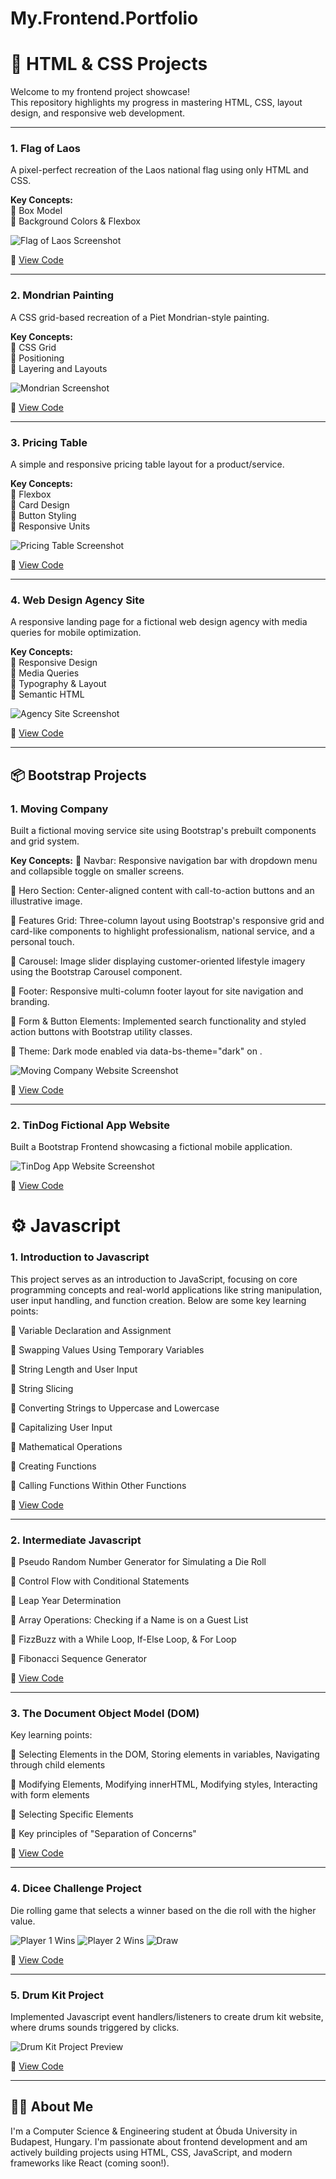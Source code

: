 # My.Frontend.Portfolio
# 🎨 HTML & CSS Projects

Welcome to my frontend project showcase!  
This repository highlights my progress in mastering HTML, CSS, layout design, and responsive web development.

---

### 1. Flag of Laos  
A pixel-perfect recreation of the Laos national flag using only HTML and CSS.

**Key Concepts:**  
🔹 Box Model  
🔹 Background Colors & Flexbox  

![Flag of Laos Screenshot](./assets/project_previews/flag-of-laos.png)

📁 [View Code](./HTML%20+%20CSS%20Projects/CSS%20Flag%20Project/index.html)

---

### 2. Mondrian Painting  
A CSS grid-based recreation of a Piet Mondrian-style painting.

**Key Concepts:**  
🔹 CSS Grid  
🔹 Positioning  
🔹 Layering and Layouts  

![Mondrian Screenshot](./assets/project_previews/mondrian.png)

📁 [View Code](./HTML%20+%20CSS%20Projects/Mondrian%20Project/index.html)

---

### 3. Pricing Table  
A simple and responsive pricing table layout for a product/service.

**Key Concepts:**  
🔹 Flexbox  
🔹 Card Design  
🔹 Button Styling  
🔹 Responsive Units  

![Pricing Table Screenshot](./assets/project_previews/pricing-table.png)

📁 [View Code](./HTML%20+%20CSS%20Projects/Flexbox%20Pricing%20Table%20Project/index.html)

---

### 4. Web Design Agency Site  
A responsive landing page for a fictional web design agency with media queries for mobile optimization.

**Key Concepts:**  
🔹 Responsive Design  
🔹 Media Queries  
🔹 Typography & Layout  
🔹 Semantic HTML  

![Agency Site Screenshot](./assets/project_previews/web-agency.png)

📁 [View Code](./HTML%20+%20CSS%20Projects/Web%20Design%20Agency%20Project/)

---

## 📦 Bootstrap Projects

### 1. Moving Company 
Built a fictional moving service site using Bootstrap's prebuilt components and grid system.

**Key Concepts:**
🔹 Navbar: Responsive navigation bar with dropdown menu and collapsible toggle on smaller screens.

🔹 Hero Section: Center-aligned content with call-to-action buttons and an illustrative image.

🔹 Features Grid: Three-column layout using Bootstrap's responsive grid and card-like components to highlight professionalism, national service, and a personal touch.

🔹 Carousel: Image slider displaying customer-oriented lifestyle imagery using the Bootstrap Carousel component.

🔹 Footer: Responsive multi-column footer layout for site navigation and branding.

🔹 Form & Button Elements: Implemented search functionality and styled action buttons with Bootstrap utility classes.

🔹 Theme: Dark mode enabled via data-bs-theme="dark" on <html>.

![Moving Company Website Screenshot](./assets/project_previews/MoveIT-company-website.png) 

📁 [View Code](./Bootstrap%20Projects/Bootstrap%20Components/index.html)

---

### 2. TinDog Fictional App Website
Built a Bootstrap Frontend showcasing a fictional mobile application.

![TinDog App Website Screenshot](./assets/project_previews/tindog-project.png)

📁 [View Code](./Bootstrap%20Projects/TinDog%20Project/)


# ⚙️ Javascript

### 1. Introduction to Javascript
This project serves as an introduction to JavaScript, focusing on core programming concepts and real-world applications like string manipulation, user input handling, and function creation. Below are some key learning points:

🔹 Variable Declaration and Assignment

🔹 Swapping Values Using Temporary Variables

🔹 String Length and User Input

🔹 String Slicing

🔹 Converting Strings to Uppercase and Lowercase

🔹 Capitalizing User Input

🔹 Mathematical Operations

🔹 Creating Functions

🔹 Calling Functions Within Other Functions

📁 [View Code](./Javascript%20Projects/1.%20Introduction%20to%20Javascript/index.js)

---

### 2. Intermediate Javascript

🔹 Pseudo Random Number Generator for Simulating a Die Roll

🔹 Control Flow with Conditional Statements

🔹 Leap Year Determination

🔹 Array Operations: Checking if a Name is on a Guest List

🔹 FizzBuzz with a While Loop, If-Else Loop, & For Loop

🔹 Fibonacci Sequence Generator

📁 [View Code](./Javascript%20Projects/2.%20Intermediate%20Javascript/index.js)

---

### 3. The Document Object Model (DOM)
Key learning points:

🔹 Selecting Elements in the DOM, Storing elements in variables, Navigating through child elements

🔹 Modifying Elements, Modifying innerHTML, Modifying styles, Interacting with form elements

🔹 Selecting Specific Elements

🔹 Key principles of "Separation of Concerns"

📁 [View Code](./Javascript%20Projects/3.%20The%20Document%20Object%20Model/index.js)

---

### 4. Dicee Challenge Project
Die rolling game that selects a winner based on the die roll with the higher value.

![Player 1 Wins](./assets/project_previews/dicee-challenge-player-one-wins.png)
![Player 2 Wins](./assets/project_previews/dicee-challenge-player-two-wins.png)
![Draw](./assets/project_previews/dicee-challenge-draw.png)

📁 [View Code](./Javascript%20Projects/4.%20Dicee%20Challenge%20Project/index.js)

---

### 5. Drum Kit Project
Implemented Javascript event handlers/listeners to create drum kit website, where drums sounds triggered by clicks.

![Drum Kit Project Preview](./assets/project_previews/drum-kit-project.png)

📁 [View Code](./Javascript%20Projects/5.%20Drum%20Kit%20Project/index.js)

---

## 🧑‍💼 About Me
I'm a Computer Science & Engineering student at Óbuda University in Budapest, Hungary. I'm passionate about frontend development and am actively building projects using HTML, CSS, JavaScript, and modern frameworks like React (coming soon!).
